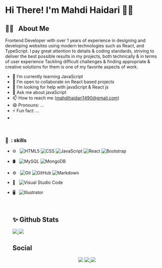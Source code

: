 <h1>Hi There! I'm Mahdi Haidari 👨‍💼</h1>

<h2> 👨‍💻 &nbsp; About Me </h2>

<p>
Frontend Developer with over 1 years of experience in designing and developing websites using modern technologies such as React, and TypeScript. I pay great attention to details & coding standards, striving to deliver the best possible results in my projects, both technically & in terms of user experience Tackling difficult challenges & finding appropriate & creative solutions for them is one of my favorite aspects of work. 
</p>

<!--Here are some ideas to get you started:-->


- 🌱 I’m currently learning JavaScript 
- 👯 I’m open to collaborate on React based projects
- 🤔 I’m looking for help with javaScript & React js
- 💬 Ask me about javaScript
- 📫 How to reach me (mahdihaidari1490@gmail.com)
- 😄 Pronouns: ...
- ⚡ Fun fact: ...
- 
<br/>

<h3>🔧 &nbsp: skills</h3>




 
- 🌐 &nbsp;
  ![HTML5](https://img.shields.io/badge/-HTML5-333333?style=flat&logo=HTML5)
  ![CSS](https://img.shields.io/badge/-CSS-333333?style=flat&logo=CSS3&logoColor=1572B6)
  ![JavaScript](https://img.shields.io/badge/-JavaScript-333333?style=flat&logo=javascript)
  ![React](https://img.shields.io/badge/-React-333333?style=flat&logo=react)
   ![Bootstrap](https://img.shields.io/badge/-Bootstrap-333333?style=flat&logo=bootstrap&logoColor=563D7C)
- 🛢 &nbsp;
  ![MySQL](https://img.shields.io/badge/-MySQL-333333?style=flat&logo=mysql)
  ![MongoDB](https://img.shields.io/badge/-MongoDB-333333?style=flat&logo=mongodb)
- ⚙️ &nbsp;
  ![Git](https://img.shields.io/badge/-Git-333333?style=flat&logo=git)
  ![GitHub](https://img.shields.io/badge/-GitHub-333333?style=flat&logo=github)
  ![Markdown](https://img.shields.io/badge/-Markdown-333333?style=flat&logo=markdown)
- 🔧 &nbsp;
  ![Visual Studio Code](https://img.shields.io/badge/-Visual%20Studio%20Code-333333?style=flat&logo=visual-studio-code&logoColor=007ACC)
- 🖥 &nbsp;
  ![Illustrator](https://img.shields.io/badge/-Illustrator-333333?style=flat&logo=adobe-illustrator)

  <br/>

  <h2>✨ Github Stats </h2>
   
  <a href="https://github.com/MahdiHa">
    <img src="https://github-readme-stats.vercel.app/api?username=MahdiHa&show_icons=true&theme=radical"/>
    <img src="https://github-readme-stats.vercel.app/api/top-langs/?username=MahdiHa"/>
  </a>

  <h2>Social</h2>

  <p align="center">
   <img src="https://img.shields.io/badge/gmail-mahdihaidari1490@gmail.com-blue?logo=gmail"/>
   <a href="https://t.me/Hi_Max_ss">
    <img src="https://img.shields.io/badge/telegram-@Hi_Max_ss-blue?logo=telegram"/>
   </a>
   <a href="https://instagram.com/ma.hdi_3311">
     <img src="https://img.shields.io/badge/instagram-@ma.hdi_3311-blue?logo=instagram"/>
   </a>
  </p>
  <br/>
  

  

